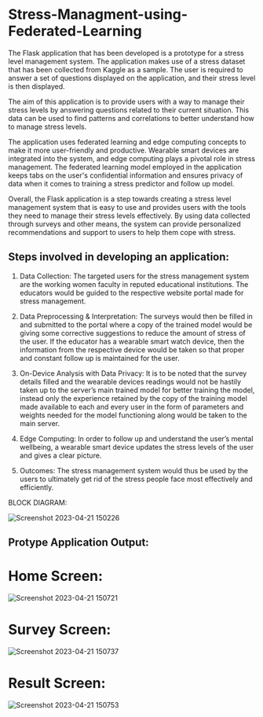 # Stress-Managment-using-Federated-Learning

The Flask application that has been developed is a prototype for a stress level management system. The application makes use of a stress dataset that has been collected from Kaggle as a sample. The user is required to answer a set of questions displayed on the application, and their stress level is then displayed.

The aim of this application is to provide users with a way to manage their stress levels by answering questions related to their current situation. This data can be used to find patterns and correlations to better understand how to manage stress levels.

The application uses federated learning and edge computing concepts to make it more user-friendly and productive. Wearable smart devices are integrated into the system, and edge computing plays a pivotal role in stress management. The federated learning model employed in the application keeps tabs on the user's confidential information and ensures privacy of data when it comes to training a stress predictor and follow up model.

Overall, the Flask application is a step towards creating a stress level management system that is easy to use and provides users with the tools they need to manage their stress levels effectively. By using data collected through surveys and other means, the system can provide personalized recommendations and support to users to help them cope with stress.

## Steps involved in developing an application:

  1. Data Collection: The targeted users for the stress management system are the working women faculty in reputed educational institutions. The educators would be guided to the respective website portal made for stress management. 

  2. Data Preprocessing & Interpretation: The surveys would then be filled in and submitted to the portal where a copy of the trained model would be giving some corrective suggestions to reduce the amount of stress of the user. If the educator has a wearable smart watch device, then the information from the respective device would be taken so that proper and constant follow up is maintained for the user. 

  3. On-Device Analysis with Data Privacy: It is to be noted that the survey details filled and the wearable devices readings would not be hastily taken up to the server’s main trained model for better training the model, instead only the experience retained by the copy of the training model made available to each and every user in the form of parameters and weights needed for the model functioning along would be taken to the main server. 

  4. Edge Computing: In order to follow up and understand the user’s mental wellbeing, a wearable smart device updates the stress levels of the user and gives a clear picture.

  5. Outcomes: The stress management system would thus be used by the users to ultimately get rid of the stress people face most effectively and efficiently.

BLOCK DIAGRAM:




![Screenshot 2023-04-21 150226](https://user-images.githubusercontent.com/63699036/233601675-522ae462-3ea5-49a3-b932-03c2da4dcb10.png)



## Protype Application Output:

# Home Screen:

![Screenshot 2023-04-21 150721](https://user-images.githubusercontent.com/63699036/233602935-33c0c31f-3749-432b-b9e1-9c6542c7dce3.png)


# Survey Screen:

![Screenshot 2023-04-21 150737](https://user-images.githubusercontent.com/63699036/233603040-55c41b14-2620-4543-b252-efe27f244798.png)


# Result Screen:


![Screenshot 2023-04-21 150753](https://user-images.githubusercontent.com/63699036/233603088-1ace0364-27b0-4ec3-9db2-dddebc1b96b2.png)





